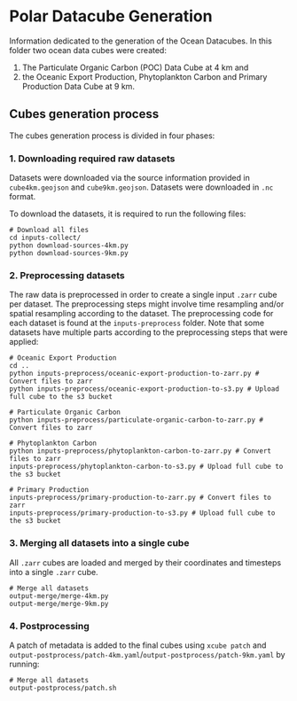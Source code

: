 # Polar Datacube Generation

Information dedicated to the generation of the Ocean Datacubes. In this folder two ocean data cubes were created:   
1) The Particulate Organic Carbon (POC) Data Cube at 4 km and   
2) the Oceanic Export Production, Phytoplankton Carbon and Primary Production Data Cube at 9 km.

## Cubes generation process

The cubes generation process is divided in four phases:

### 1. Downloading required raw datasets

Datasets were downloaded via the source information provided in `cube4km.geojson` and `cube9km.geojson`. Datasets were downloaded in `.nc` format.

To download the datasets, it is required to run the following files:

```
# Download all files
cd inputs-collect/
python download-sources-4km.py
python download-sources-9km.py
```

### 2. Preprocessing datasets

The raw data is preprocessed in order to create a single input `.zarr` cube per dataset. The preprocessing steps might involve time resampling and/or spatial resampling according to the dataset. The preprocessing code for each dataset is found at the `inputs-preprocess` folder. Note that some datasets have multiple parts according to the preprocessing steps that were applied:

```
# Oceanic Export Production
cd ..
python inputs-preprocess/oceanic-export-production-to-zarr.py # Convert files to zarr
python inputs-preprocess/oceanic-export-production-to-s3.py # Upload full cube to the s3 bucket

# Particulate Organic Carbon
python inputs-preprocess/particulate-organic-carbon-to-zarr.py # Convert files to zarr

# Phytoplankton Carbon
python inputs-preprocess/phytoplankton-carbon-to-zarr.py # Convert files to zarr
inputs-preprocess/phytoplankton-carbon-to-s3.py # Upload full cube to the s3 bucket

# Primary Production
inputs-preprocess/primary-production-to-zarr.py # Convert files to zarr
inputs-preprocess/primary-production-to-s3.py # Upload full cube to the s3 bucket
```

### 3. Merging all datasets into a single cube

All `.zarr` cubes are loaded and merged by their coordinates and timesteps into a single `.zarr` cube.

```
# Merge all datasets
output-merge/merge-4km.py
output-merge/merge-9km.py
```

### 4. Postprocessing

A patch of metadata is added to the final cubes using `xcube patch` and `output-postprocess/patch-4km.yaml`/`output-postprocess/patch-9km.yaml` by running:

```
# Merge all datasets
output-postprocess/patch.sh
```